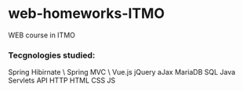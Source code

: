 # web-homeworks-ITMO
WEB course in ITMO

### Tecgnologies studied:
Spring Hibirnate \\
Spring MVC \\
Vue.js
jQuery aJax
MariaDB
SQL
Java Servlets API
HTTP
HTML
CSS
JS
